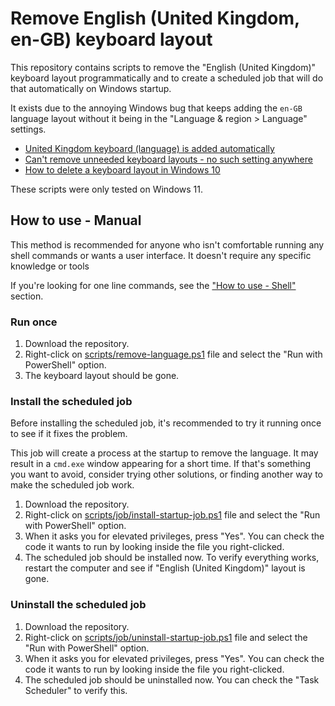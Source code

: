 # Remove English (United Kingdom, en-GB) keyboard layout

This repository contains scripts to remove the "English (United Kingdom)" keyboard layout programmatically and to create a scheduled job that will do that automatically on Windows startup. 

It exists due to the annoying Windows bug that keeps adding the `en-GB` language layout without it being in the "Language & region > Language" settings. 

- [United Kingdom keyboard (language) is added automatically](https://superuser.com/questions/1146973/united-kingdom-keyboard-language-is-added-automatically)
- [Can't remove unneeded keyboard layouts - no such setting anywhere](https://superuser.com/questions/1360623/cant-remove-unneeded-keyboard-layouts-no-such-setting-anywhere)
- [How to delete a keyboard layout in Windows 10](https://superuser.com/questions/957552/how-to-delete-a-keyboard-layout-in-windows-10)

These scripts were only tested on Windows 11. 

## How to use - Manual

This method is recommended for anyone who isn't comfortable running any shell commands or wants a user interface. It doesn't require any specific knowledge or tools

If you're looking for one line commands, see the ["How to use - Shell"](#how-to-use---shell) section.

### Run once

1. Download the repository.
2. Right-click on [scripts/remove-language.ps1](./scripts/remove-language.ps1) file and select the "Run with PowerShell" option.
3. The keyboard layout should be gone.

### Install the scheduled job

Before installing the scheduled job, it's recommended to try it running once to see if it fixes the problem. 

This job will create a process at the startup to remove the language. It may result in a `cmd.exe` window appearing for a short time. If that's something you want to avoid, consider trying other solutions, or finding another way to make the scheduled job work.

1. Download the repository.
2. Right-click on [scripts/job/install-startup-job.ps1](./scripts/job/install-startup-job.ps1) file and select the "Run with PowerShell" option.
3. When it asks you for elevated privileges, press "Yes". You can check the code it wants to run by looking inside the file you right-clicked.
4. The scheduled job should be installed now. To verify everything works, restart the computer and see if "English (United Kingdom)" layout is gone. 

### Uninstall the scheduled job

1. Download the repository.
2. Right-click on [scripts/job/uninstall-startup-job.ps1](./scripts/job/uninstall-startup-job.ps1) file and select the "Run with PowerShell" option.
3. When it asks you for elevated privileges, press "Yes". You can check the code it wants to run by looking inside the file you right-clicked.
4. The scheduled job should be uninstalled now. You can check the "Task Scheduler" to verify this.
